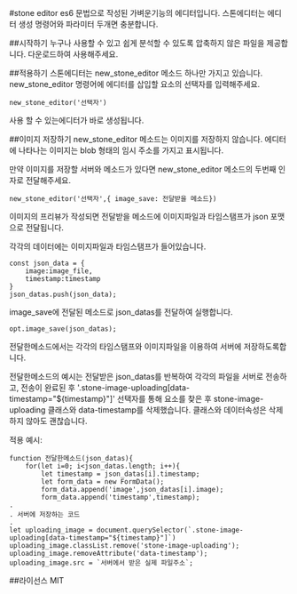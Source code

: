 #stone editor
es6 문법으로 작성된 가벼운기능의 에디터입니다.
스톤에디터는 에디터 생성 명령어와 파라미터 두개면 충분합니다.

##시작하기
누구나 사용할 수 있고 쉽게 분석할 수 있도록 압축하지 않은 파일을 제공합니다.
다운로드하여 사용해주세요.

##적용하기
스톤에디터는 new_stone_editor 메소드 하나만 가지고 있습니다.
new_stone_editor 명령어에 에디터를 삽입할 요소의 선택자를 입력해주세요.

	new_stone_editor('선택자')

사용 할 수 있는에디터가 바로 생성됩니다.

##이미지 저장하기
new_stone_editor 메소드는 이미지를 저장하지 않습니다.
에디터에 나타나는 이미지는 blob 형태의 임시 주소를 가지고 표시됩니다.

만약 이미지를 저장할 서버와 메소드가 있다면 new_stone_editor 메소드의 두번째 인자로 전달해주세요.

	new_stone_editor('선택자',{ image_save: 전달받을 메소드})

이미지의 프리뷰가 작성되면 전달받을 메소드에 이미지파일과 타임스탬프가 json 포맷으로 전달됩니다.

각각의 데이터에는 이미지파일과 타임스탬프가 들어있습니다.

	const json_data = {
		image:image_file,
		timestamp:timestamp
	}
	json_datas.push(json_data);


image_save에 전달된 메소드로 json_datas를 전달하여 실행합니다.

	opt.image_save(json_datas);

전달한메소드에서는 각각의 타임스탬프와 이미지파일을 이용하여 서버에 저장하도록합니다.

전달한메소드의 예시는 전달받은 json_datas를 반복하여 각각의 파일을 서버로 전송하고,
전송이 완료된 후 '.stone-image-uploading[data-timestamp="${timestamp}"]' 선택자를 통해 요소를 찾은 후
stone-image-uploading 클래스와 data-timestamp를 삭제했습니다.
클래스와 데이터속성은 삭제하지 않아도 괜찮습니다.

적용 예시:

	function 전달한메소드(json_datas){
		for(let i=0; i<json_datas.length; i++){
			let timestamp = json_datas[i].timestamp;
			let form_data = new FormData();
			form_data.append('image',json_datas[i].image);
			form_data.append('timestamp',timestamp);
	.
	. 서버에 저장하는 코드
	.
	let uploading_image = document.querySelector(`.stone-image-uploading[data-timestamp="${timestamp}"]`)
	uploading_image.classList.remove('stone-image-uploading');
	uploading_image.removeAttribute('data-timestamp');
	uploading_image.src = `서버에서 받은 실제 파일주소`;

##라이선스
MIT